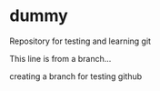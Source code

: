 # dummy
Repository for testing and learning git

This line is from a branch...

creating a branch for testing github
